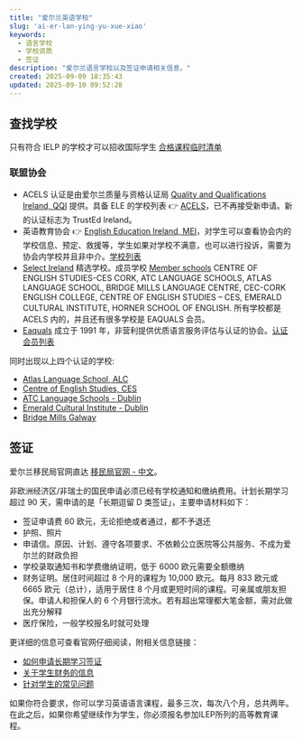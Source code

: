```yaml
---
title: "爱尔兰英语学校"
slug: 'ai-er-lan-ying-yu-xue-xiao'
keywords:
  - 语言学校
  - 学校资质
  - 签证
description: "爱尔兰语言学校以及签证申请相关信息。"
created: 2025-09-09 18:35:43
updated: 2025-09-10 09:52:28
---
```


## 查找学校

只有符合 IELP 的学校才可以招收国际学生 [合格课程临时清单](https://www.irishimmigration.ie/zh/coming-to-study-in-ireland/what-are-my-study-options/a-third-level-course-or-a-language-course/)

### 联盟协会

- ACELS 认证是由爱尔兰质量与资格认证局 [Quality and Qualifications Ireland, QQI](https://www.qqi.ie/) 提供。具备 ELE 的学校列表 👉 [ACELS](https://www.acels.ie/recognisedproviders)，已不再接受新申请。新的认证标志为 TrustEd Ireland。
- 英语教育协会 👉 [English Education Ireland, MEI](https://mei.ie/)，对学生可以查看协会内的学校信息、预定、救援等，学生如果对学校不满意，也可以进行投诉，需要为协会内学校并且非中介。[学校列表](https://mei.ie/schools/)
- [Select Ireland](https://select-ireland.com/) 精选学校。成员学校 [Member schools](https://select-ireland.com/member-schools/) CENTRE OF ENGLISH STUDIES-CES CORK, ATC LANGUAGE SCHOOLS, ATLAS LANGUAGE SCHOOL, BRIDGE MILLS LANGUAGE CENTRE, CEC-CORK ENGLISH COLLEGE, CENTRE OF ENGLISH STUDIES – CES, EMERALD CULTURAL INSTITUTE, HORNER SCHOOL OF ENGLISH. 所有学校都是 ACELS 内的，并且还有很多学校是 EAQUALS 会员。
- [Eaquals](https://www.eaquals.org) 成立于 1991 年，非营利提供优质语言服务评估与认证的协会。[认证会员列表](https://www.eaquals.org/our-members/accredited-members/)

同时出现以上四个认证的学校:

- [Atlas Language School, ALC](https://atlaslanguageschool.com/)
- [Centre of English Studies, CES](http://ces-schools.com/)
- [ATC Language Schools - Dublin](https://atclanguageschools.com/)
- [Emerald Cultural Institute - Dublin](http://www.eci.ie/)
- [Bridge Mills Galway](https://www.galwaylanguage.com/)

## 签证

爱尔兰移民局官网直达 [移民局官网 - 中文](https://www.irishimmigration.ie/zh/)。

非欧洲经济区/非瑞士的国民申请必须已经有学校通知和缴纳费用。计划长期学习超过 90 天，需申请的是「长期逗留 D 类签证」，主要申请材料如下：

- 签证申请费 60 欧元，无论拒绝或者通过，都不予退还
- 护照、照片
- 申请信。原因、计划、遵守各项要求、不依赖公立医院等公共服务、不成为爱尔兰的财政负担
- 学校录取通知书和学费缴纳证明，低于 6000 欧元需要全额缴纳
- 财务证明。居住时间超过 8 个月的课程为 10,000 欧元。每月 833 欧元或 6665 欧元（总计），适用于居住 8 个月或更短时间的课程。可亲属或朋友担保。申请人和担保人的 6 个月银行流水。若有超出常理都大笔金额，需对此做出充分解释
- 医疗保险，一般学校报名时就可处理

更详细的信息可查看官网仔细阅读，附相关信息链接：

- [如何申请长期学习签证](https://www.irishimmigration.ie/zh/coming-to-study-in-ireland/what-are-my-study-visa-options/how-to-apply-for-long-term-study-visa/)
- [关于学生财务的信息](https://www.irishimmigration.ie/zh/coming-to-study-in-ireland/what-are-my-study-options/a-fee-paying-private-primary-or-secondary-school/information-on-student-finances/)
- [针对学生的常见问题](https://www.irishimmigration.ie/zh/coming-to-study-in-ireland/frequently-asked-questions-for-students/)

如果你符合要求，你可以学习英语语言课程，最多三次，每次八个月，总共两年。在此之后，如果你希望继续作为学生，你必须报名参加ILEP所列的高等教育课程。
